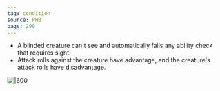 ```yaml
---
tag: condition
source: PHB
page: 290
---
```


- A blinded creature can't see and automatically fails any ability check that requires sight.
- Attack rolls against the creature have advantage, and the creature's attack rolls have disadvantage.



![|600]()
